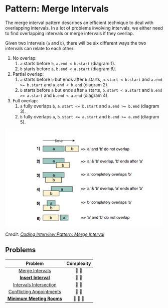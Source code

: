 # Pattern: Merge Intervals

The merge interval pattern describes an efficient technique to deal with overlapping intervals. In a lot of problems involving intervals, we either need to find overlapping intervals or merge intervals if they overlap.

Given two intervals (`a` and `b`), there will be six different ways the two intervals can relate to each other:

1. No overlap:
   1. `a` starts before `b`, `a.end < b.start` (diagram 1).
   2. `b` starts before `a`, `b.end < a.start` (diagram 6).
2. Partial overlap:
   1. `a` starts before `b` but ends after `b` starts, `a.start < b.start` and `a.end >= b.start` and `a.end < b.end` (diagram 2).
   2. `b` starts before `a` but ends after `a` starts, `b.start < a.start` and `b.end >= a.start` and `b.end < a.end` (diagram 4).
3. Full overlap:
   1. `a` fully overlaps `b`, `a.start <= b.start` and `a.end >= b.end` (diagram 3).
   2. `b` fully overlaps `a`, `b.start <= a.start` and `b.end >= a.end` (diagram 5).

![Pattern: Merge Intervals](../images/pattern-merge-intervals.png)

_Credit: [Coding Interview Pattern: Merge Interval](https://medium.com/codex/grokking-the-coding-interview-pattern-merge-interval-6e6b1e9e038c)_

## Problems

|                           Problem                            |       Complexity        |
| :----------------------------------------------------------: | :---------------------: |
|          [Merge Intervals](./01-merge-intervals.md)          |     :star2: :star2:     |
|        **[Insert Interval](./02-insert-interval.md)**        |     :star2: :star2:     |
|   [Intervals Intersection](./03-intervals-intersection.md)   |     :star2: :star2:     |
| [Conflicting Appointments](./04-conflicting-appointments.md) |     :star2: :star2:     |
|  **[Minimum Meeting Rooms](./05-minimum-meeting-rooms.md)**  | :star2: :star2: :star2: |
